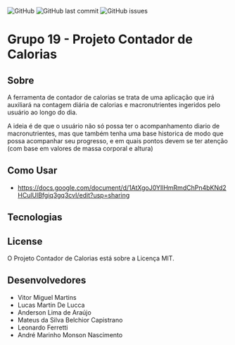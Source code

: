 <img alt="GitHub" src="https://img.shields.io/github/license/ES-UFABC/Contador-de-calorias"> <img alt="GitHub last commit" src="https://img.shields.io/github/last-commit/ES-UFABC/Contador-de-calorias"> <img alt="GitHub issues" src="https://img.shields.io/github/issues/ES-UFABC/Contador-de-calorias">

# Grupo 19 - Projeto Contador de Calorias 

## Sobre
A ferramenta de contador de calorias se trata de uma aplicação que irá auxiliará na contagem diária de calorias e macronutrientes ingeridos pelo usuário ao longo do dia.

A ideia é de que o usuário não só possa ter o acompanhamento diario de macronutrientes, mas que também tenha uma base historica de modo que possa acompanhar seu progresso, e em quais pontos devem se ter atenção (com base em valores de massa corporal e altura)

## Como Usar

* https://docs.google.com/document/d/1AtXgoJ0YIlHmRmdChPn4bKNd2HCulUlBfgiq3gq3cvI/edit?usp=sharing

## Tecnologias

## License

O Projeto Contador de Calorias está sobre a Licença MIT.

## Desenvolvedores

- Vitor Miguel Martins
- Lucas Martin De Lucca 
- Anderson Lima de Araújo 
- Mateus da Silva Belchior Capistrano
- Leonardo Ferretti
- André Marinho Monson Nascimento 
